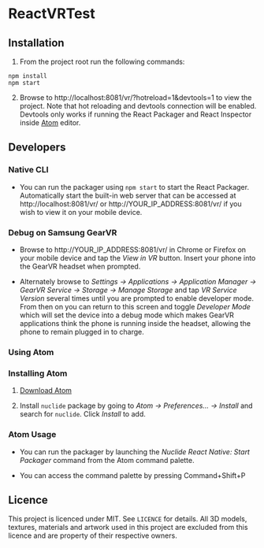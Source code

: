 ReactVRTest
===========

## Installation

1. From the project root run the following commands:

```
npm install
npm start
```

2.  Browse to http://localhost:8081/vr/?hotreload=1&devtools=1 to view the project. Note that hot reloading and devtools
    connection will be enabled. Devtools only works if running the React Packager and React Inspector inside
    [Atom](http://atom.io) editor.

## Developers

### Native CLI

*   You can run the packager using `npm start` to start the React Packager. Automatically start the built-in web server
    that can be accessed at http://localhost:8081/vr/ or http://YOUR_IP_ADDRESS:8081/vr/ if you wish to view it on your
    mobile device.

### Debug on Samsung GearVR

*   Browse to http://YOUR_IP_ADDRESS:8081/vr/ in Chrome or Firefox on your mobile device and tap the *View in VR* button.
    Insert your phone into the GearVR headset when prompted.

*   Alternately browse to *Settings -> Applications -> Application Manager -> GearVR Service -> Storage -> Manage Storage*
    and tap *VR Service Version* several times until you are prompted to enable developer mode. From then on you can
    return to this screen and toggle *Developer Mode* which will set the device into a debug mode which makes GearVR
    applications think the phone is running inside the headset, allowing the phone to remain plugged in to charge.

### Using Atom

### Installing Atom

1.  [Download Atom](http://atom.io)

2.  Install `nuclide` package by going to *Atom -> Preferences... -> Install* and search for `nuclide`. Click *Install* to add.

### Atom Usage

*   You can run the packager by launching the *Nuclide React Native: Start Packager* command from the Atom command palette.

*   You can access the command palette by pressing Command+Shift+P

## Licence

This project is licenced under MIT. See `LICENCE` for details. All 3D models, textures, materials and artwork used in this project are 
excluded from this licence and are property of their respective owners.